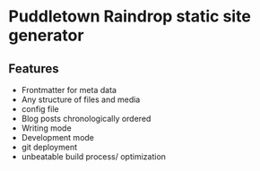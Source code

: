 # Puddletown Raindrop static site generator

## Features

-   Frontmatter for meta data
-   Any structure of files and media
-   config file
-   Blog posts chronologically ordered
-   Writing mode
-   Development mode
-   git deployment
-   unbeatable build process/ optimization
